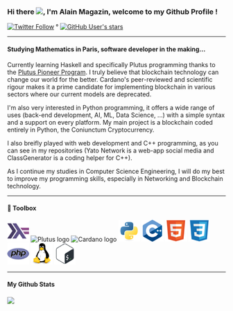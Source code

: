 ### Hi there <img src="https://raw.githubusercontent.com/MartinHeinz/MartinHeinz/master/wave.gif" width="27px">, I'm Alain Magazin, welcome to my Github Profile !

[![Twitter Follow](https://img.shields.io/twitter/follow/adotmgz?style=social)](https://twitter.com/adotmgz) ° [![GitHub User's stars](https://img.shields.io/github/stars/AlainMgz?style=social)](https://github.com/AlainMgz)
***
#### Studying Mathematics in Paris, software developer in the making...

Currently learning Haskell and specifically Plutus programming thanks to the [Plutus Pioneer Program](https://developers.cardano.org/en/plutus-pioneer-program/). I truly believe that blockchain technology can change our world for the better. Cardano's peer-reviewed and scientific rigour makes it a prime candidate for implementing blockchain in various sectors where our current models are deprecated.

I'm also very interested in Python programming, it offers a wide range of uses (back-end development, AI, ML, Data Science, ...) with a simple syntax and a support on every platform. My main project is a blockchain coded entirely in Python, the Coniunctum Cryptocurrency.

I also breifly played with web development and C++ programming, as you can see in my repositories (Yato Network is a web-app social media and ClassGenerator is a coding helper for C++). 

As I continue my studies in Computer Science Engineering, I will do my best to improve my programming skills, especially in Networking and Blockchain technology.

***

#### 🧰 Toolbox

<img src="https://github.com/devicons/devicon/blob/master/icons/haskell/haskell-original.svg" alt="Haskell" width="50" height="50" />  <img src="https://www.adasweethome.org/uploads/icon-plutus-U8V.png" alt="Plutus logo" width="50" height="50" /> <img src="https://cdn.worldvectorlogo.com/logos/cardano.svg" alt="Cardano logo" width="50" height="50" /> <img src="https://github.com/devicons/devicon/blob/master/icons/python/python-original.svg" alt="Python logo" width="50" height="50" /> <img src="https://github.com/devicons/devicon/blob/master/icons/cplusplus/cplusplus-original.svg" alt="C++ logo" width="50" height="50" /> <img src="https://github.com/devicons/devicon/blob/master/icons/html5/html5-original.svg" alt="Html logo" width="50" height="50" /> <img src="https://github.com/devicons/devicon/blob/master/icons/css3/css3-original.svg" alt="CSS logo" width="50" height="50" /> <img src="https://github.com/devicons/devicon/blob/master/icons/php/php-original.svg" alt="PHP logo" width="50" height="50" /> <img src="https://github.com/devicons/devicon/blob/master/icons/linux/linux-original.svg" alt="Linux logo" width="50" height="50" /> <img src="https://github.com/devicons/devicon/blob/master/icons/bash/bash-original.svg" alt="Bash logo" width="50" height="50" />
***
#### My Github Stats
<a href="https://github.com/AlainMgz">
  <img align="center" src="https://github-readme-stats.vercel.app/api/top-langs/?username=AlainMgz&langs_count=3&theme=react&exclude_repo=Yato&hide=c" />
</a>



